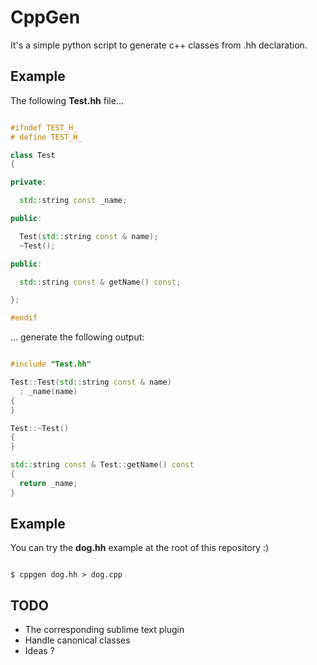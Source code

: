 CppGen
======

It's a simple python script to generate c++ classes from .hh declaration.

Example
-------

The following __Test.hh__ file...

```cpp

#ifndef TEST_H_
# define TEST_H_

class Test
{

private:

  std::string const _name;

public:

  Test(std::string const & name);
  ~Test();

public:

  std::string const & getName() const;

};

#endif

```

... generate the following output:

```cpp

#include "Test.hh"

Test::Test(std::string const & name)
  : _name(name)
{
}

Test::~Test()
{
}

std::string const & Test::getName() const
{
  return _name;
}


```

Example
-------

You can try the __dog.hh__ example at the root of this repository :)

```shell

$ cppgen dog.hh > dog.cpp

```

TODO
----

- The corresponding sublime text plugin
- Handle canonical classes
- Ideas ?
